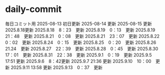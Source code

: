 # daily-commit
毎日コミット用
2025-08-13 初日更新
2025-08-14 更新
2025-08-15 更新
2025.8.18更新
2025.8.18　8：23　更新
2025.8.19　0：13　更新
2025.8.19　21：48　更新
2025.8.21　0：08　更新
2025.8.21　23：07　更新
2025.8.22　0：02　更新
2025.8.24　0：15　更新
2025.8.25　0：20　更新
2025.8.26　21.24　更新
2025.8.27　22：39　更新
2025.8.28　0：45　更新
2025.8.30　17：01　更新
2025.8.31　22：38　更新
2025.9.1　0：19　更新
2025.9.5 17:51 更新
2025.9.6　8：42更新
2025.9.7 21:36 更新
2025.9.10　10：00　更新
2025.9.11 13:58 更新
2025.9.13　0：37　更新
